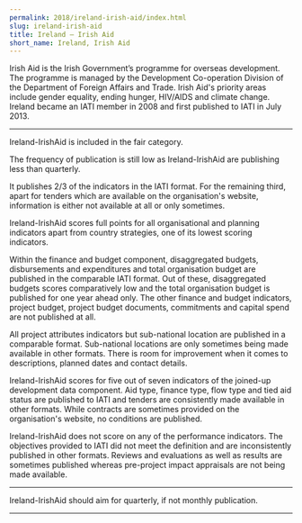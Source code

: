 ```yaml
---
permalink: 2018/ireland-irish-aid/index.html
slug: ireland-irish-aid
title: Ireland – Irish Aid
short_name: Ireland, Irish Aid
---
```


Irish Aid is the Irish Government’s programme for overseas development. The programme is managed by the Development Co-operation Division of the Department of Foreign Affairs and Trade. Irish Aid's priority areas include gender equality, ending hunger, HIV/AIDS and climate change. Ireland became an IATI member in 2008 and first published to IATI in July 2013.

---

Ireland-IrishAid is included in the fair category. 

The frequency of publication is still low as Ireland-IrishAid are publishing less than quarterly. 

It publishes 2/3 of the indicators in the IATI format. For the remaining third, apart for tenders which are available on the organisation's website, information is either not available at all or only sometimes.

Ireland-IrishAid scores full points for all organisational and planning indicators apart from country strategies, one of its lowest scoring indicators.

Within the finance and budget component, disaggregated budgets, disbursements and expenditures and total organisation budget are published in the comparable IATI format. Out of these, disaggregated budgets scores comparatively low and the total organisation budget is published for one year ahead only. The other finance and budget indicators, project budget, project budget documents, commitments and capital spend are not published at all. 

All project attributes indicators but sub-national location are published in a comparable format. Sub-national locations are only sometimes being made available in other formats. There is room for improvement when it comes to descriptions, planned dates and contact details. 

Ireland-IrishAid scores for five out of seven indicators of the joined-up development data component. Aid type, finance type, flow type and tied aid status are published to IATI and tenders are consistently made available in other formats. While contracts are sometimes provided on the organisation's website, no conditions are published. 

Ireland-IrishAid does not score on any of the performance indicators. The objectives provided to IATI did not meet the definition and are inconsistently published in other formats. Reviews and evaluations as well as results are sometimes published whereas pre-project impact appraisals are not being made available. 


---

Ireland-IrishAid should aim for quarterly, if not monthly publication.

---

